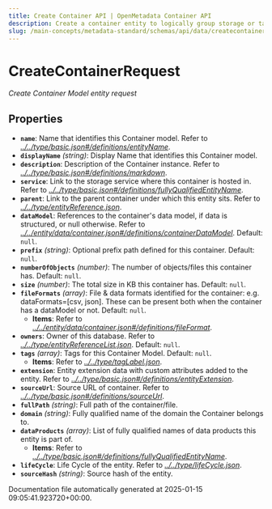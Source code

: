 ```yaml
---
title: Create Container API | OpenMetadata Container API
description: Create a container entity to logically group storage or table-related assets such as files, objects, or datasets.
slug: /main-concepts/metadata-standard/schemas/api/data/createcontainer
---
```


# CreateContainerRequest

*Create Container Model entity request*

## Properties

- **`name`**: Name that identifies this Container model. Refer to *[../../type/basic.json#/definitions/entityName](#/../type/basic.json#/definitions/entityName)*.
- **`displayName`** *(string)*: Display Name that identifies this Container model.
- **`description`**: Description of the Container instance. Refer to *[../../type/basic.json#/definitions/markdown](#/../type/basic.json#/definitions/markdown)*.
- **`service`**: Link to the storage service where this container is hosted in. Refer to *[../../type/basic.json#/definitions/fullyQualifiedEntityName](#/../type/basic.json#/definitions/fullyQualifiedEntityName)*.
- **`parent`**: Link to the parent container under which this entity sits. Refer to *[../../type/entityReference.json](#/../type/entityReference.json)*.
- **`dataModel`**: References to the container's data model, if data is structured, or null otherwise. Refer to *[../../entity/data/container.json#/definitions/containerDataModel](#/../entity/data/container.json#/definitions/containerDataModel)*. Default: `null`.
- **`prefix`** *(string)*: Optional prefix path defined for this container. Default: `null`.
- **`numberOfObjects`** *(number)*: The number of objects/files this container has. Default: `null`.
- **`size`** *(number)*: The total size in KB this container has. Default: `null`.
- **`fileFormats`** *(array)*: File & data formats identified for the container:  e.g. dataFormats=[csv, json]. These can be present both when the container has a dataModel or not. Default: `null`.
  - **Items**: Refer to *[../../entity/data/container.json#/definitions/fileFormat](#/../entity/data/container.json#/definitions/fileFormat)*.
- **`owners`**: Owner of this database. Refer to *[../../type/entityReferenceList.json](#/../type/entityReferenceList.json)*. Default: `null`.
- **`tags`** *(array)*: Tags for this Container Model. Default: `null`.
  - **Items**: Refer to *[../../type/tagLabel.json](#/../type/tagLabel.json)*.
- **`extension`**: Entity extension data with custom attributes added to the entity. Refer to *[../../type/basic.json#/definitions/entityExtension](#/../type/basic.json#/definitions/entityExtension)*.
- **`sourceUrl`**: Source URL of container. Refer to *[../../type/basic.json#/definitions/sourceUrl](#/../type/basic.json#/definitions/sourceUrl)*.
- **`fullPath`** *(string)*: Full path of the container/file.
- **`domain`** *(string)*: Fully qualified name of the domain the Container belongs to.
- **`dataProducts`** *(array)*: List of fully qualified names of data products this entity is part of.
  - **Items**: Refer to *[../../type/basic.json#/definitions/fullyQualifiedEntityName](#/../type/basic.json#/definitions/fullyQualifiedEntityName)*.
- **`lifeCycle`**: Life Cycle of the entity. Refer to *[../../type/lifeCycle.json](#/../type/lifeCycle.json)*.
- **`sourceHash`** *(string)*: Source hash of the entity.


Documentation file automatically generated at 2025-01-15 09:05:41.923720+00:00.
